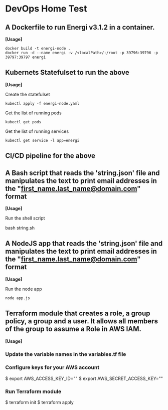 # DevOps Home Test

## A Dockerfile to run Energi v3.1.2 in a container.

**[Usage]**

    docker build -t energi-node .
    docker run -d --name energi -v /<localPath>/:/root -p 39796:39796 -p 39797:39797 energi

## Kubernets Statefulset to run the above

**[Usage]**

Create the statefulset

    kubectl apply -f energi-node.yaml

Get the list of running pods

    kubectl get pods

Get the list of running services

    kubectl get service -l app=energi

## CI/CD pipeline for the above

## A Bash script that reads the 'string.json' file and manipulates the text to print email addresses in the "first_name.last_name@domain.com" format

**[Usage]**

Run the shell script

bash string.sh

## A NodeJS app that reads the 'string.json' file and manipulates the text to print email addresses in the "first_name.last_name@domain.com" format

**[Usage]**

Run the node app

    node app.js

## Terraform module that creates a role, a group policy, a group and a user. It allows all members of the group to assume a Role in AWS IAM.

**[Usage]**

### Update the variable names in the variables.tf file

### Configure keys for your AWS account

$ export AWS_ACCESS_KEY_ID=""
$ export AWS_SECRET_ACCESS_KEY=""

### Run Terraform module

$ terraform init
$ terraform apply
